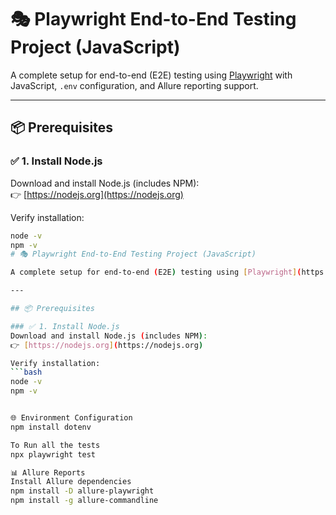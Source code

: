 # 🎭 Playwright End-to-End Testing Project (JavaScript)

A complete setup for end-to-end (E2E) testing using [Playwright](https://playwright.dev/) with JavaScript, `.env` configuration, and Allure reporting support.

---

## 📦 Prerequisites

### ✅ 1. Install Node.js
Download and install Node.js (includes NPM):  
👉 [https://nodejs.org](https://nodejs.org)

Verify installation:
```bash
node -v
npm -v
# 🎭 Playwright End-to-End Testing Project (JavaScript)

A complete setup for end-to-end (E2E) testing using [Playwright](https://playwright.dev/) with JavaScript, `.env` configuration, and Allure reporting support.

---

## 📦 Prerequisites

### ✅ 1. Install Node.js
Download and install Node.js (includes NPM):  
👉 [https://nodejs.org](https://nodejs.org)

Verify installation:
```bash
node -v
npm -v


🌐 Environment Configuration
npm install dotenv

To Run all the tests
npx playwright test

📊 Allure Reports
Install Allure dependencies
npm install -D allure-playwright
npm install -g allure-commandline






